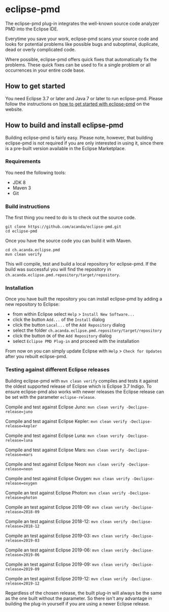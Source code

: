 # eclipse-pmd
The eclipse-pmd plug-in integrates the well-known source code analyzer PMD into the Eclipse IDE.

Everytime you save your work, eclipse-pmd scans your source code and looks for potential problems like possible bugs and suboptimal, duplicate, dead or overly complicated code.

Where possible, eclipse-pmd offers quick fixes that automatically fix the problems. These quick fixes can be used to fix a single problem or all occurrences in your entire code base.

## How to get started
You need Eclipse 3.7 or later and Java 7 or later to run eclipse-pmd. Please follow the instructions on [how to get started with eclipse-pmd](http://acanda.github.io/eclipse-pmd/getting-started.html) on the website.

## How to build and install eclipse-pmd
Building eclipse-pmd is fairly easy. Please note, however, that building eclipse-pmd is not required if you are only interested in using it, since there is a pre-built version available in the Eclipse Marketplace.

### Requirements
You need the following tools:

* JDK 8
* Maven 3
* Git

### Build instructions
The first thing you need to do is to check out the source code.

```
git clone https://github.com/acanda/eclipse-pmd.git
cd eclipse-pmd
```

Once you have the source code you can build it with Maven.

```
cd ch.acanda.eclipse.pmd
mvn clean verify
```

This will compile, test and build a local repository for eclipse-pmd.
If the build was successful you will find the repository in `ch.acanda.eclipse.pmd.repository/target/repository`.

### Installation
Once you have built the repository you can install eclipse-pmd by adding a new repository to Eclipse: 

* from within Eclipse select `Help` > `Install New Software...`
* click the button `Add...` of the `Install` dialog
* click the button `Local...` of the `Add Repository` dialog 
* select the folder `ch.acanda.eclipse.pmd.repository/target/repository`
* click the button `OK` of the `Add Repository` dialog
* select `Eclipse PMD Plug-in` and proceed with the installation

From now on you can simply update Eclipse with `Help` > `Check for Updates` after you rebuilt eclipse-pmd.

### Testing against different Eclipse releases
Building eclipse-pmd with `mvn clean verify` compiles and tests it against the oldest supported release of Eclipse which is Eclipse 3.7 Indigo. To ensure eclipse-pmd also works with newer releases the Eclipse release can be set with the parameter `eclipse-release`.

Compile and test against Eclipse Juno: `mvn clean verify -Declipse-release=juno`

Compile and test against Eclipse Kepler: `mvn clean verify -Declipse-release=kepler`

Compile and test against Eclipse Luna: `mvn clean verify -Declipse-release=luna`

Compile and test against Eclipse Mars: `mvn clean verify -Declipse-release=mars`

Compile and test against Eclipse Neon: `mvn clean verify -Declipse-release=neon`

Compile and test against Eclipse Oxygen: `mvn clean verify -Declipse-release=oxygen`

Compile an test against Eclipse Photon: `mvn clean verify -Declipse-release=photon`

Compile an test against Eclipse 2018-09: `mvn clean verify -Declipse-release=2018-09`

Compile an test against Eclipse 2018-12: `mvn clean verify -Declipse-release=2018-12`

Compile an test against Eclipse 2019-03: `mvn clean verify -Declipse-release=2019-03`

Compile an test against Eclipse 2019-06: `mvn clean verify -Declipse-release=2019-06`

Compile an test against Eclipse 2019-09: `mvn clean verify -Declipse-release=2019-09`

Compile an test against Eclipse 2019-12: `mvn clean verify -Declipse-release=2019-12`

Regardless of the chosen release, the built plug-in will always be the same as the one built without the parameter. So there isn't any advantage in building the plug-in yourself if you are using a newer Eclipse release.
